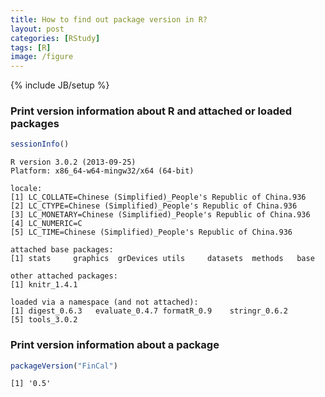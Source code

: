 ```yaml
---
title: How to find out package version in R?
layout: post
categories: [RStudy]
tags: [R]
image: /figure
---
```

{% include JB/setup %}

### Print version information about R and attached or loaded packages


```r
sessionInfo()
```

```
R version 3.0.2 (2013-09-25)
Platform: x86_64-w64-mingw32/x64 (64-bit)

locale:
[1] LC_COLLATE=Chinese (Simplified)_People's Republic of China.936
[2] LC_CTYPE=Chinese (Simplified)_People's Republic of China.936
[3] LC_MONETARY=Chinese (Simplified)_People's Republic of China.936
[4] LC_NUMERIC=C
[5] LC_TIME=Chinese (Simplified)_People's Republic of China.936

attached base packages:
[1] stats     graphics  grDevices utils     datasets  methods   base

other attached packages:
[1] knitr_1.4.1

loaded via a namespace (and not attached):
[1] digest_0.6.3   evaluate_0.4.7 formatR_0.9    stringr_0.6.2
[5] tools_3.0.2
```


### Print version information about a package


```r
packageVersion("FinCal")
```

```
[1] '0.5'
```


